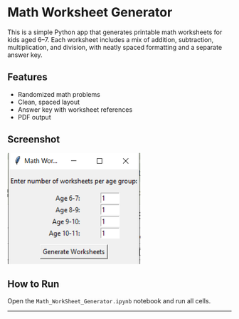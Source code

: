 # Math Worksheet Generator

This is a simple Python app that generates printable math worksheets for kids aged 6–7. Each worksheet includes a mix of addition, subtraction, multiplication, and division, with neatly spaced formatting and a separate answer key.

## Features
- Randomized math problems
- Clean, spaced layout
- Answer key with worksheet references
- PDF output

## Screenshot  
![App Screenshot](App%20Window.PNG)


## How to Run
Open the `Math_WorkSheet_Generator.ipynb` notebook and run all cells.

---
